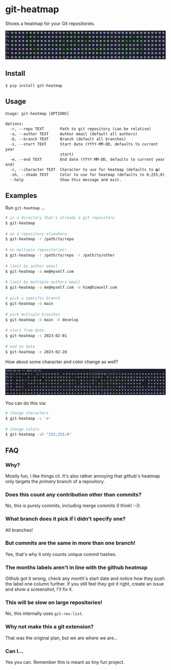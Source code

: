 # git-heatmap

Shows a heatmap for your Git repositories.

![Screenshot](screenshot1.png)

## Install

```
$ pip install git-heatmap
```

## Usage

```
Usage: git-heatmap [OPTIONS]

Options:
  -r, --repo TEXT       Path to git repository (can be relative)
  -a, --author TEXT     Author email (default all authors)
  -b, --branch TEXT     Branch (default all branches)
  -s, --start TEXT      Start date (YYYY-MM-DD, defaults to current year
                        start)
  -e, --end TEXT        End date (YYYY-MM-DD, defaults to current year end)
  -c, --character TEXT  Character to use for heatmap (defaults to ▧)
  -sh, --shade TEXT     Color to use for heatmap (defaults to 0;255;0)
  --help                Show this message and exit.
```

##  Examples

Run `git-heatmap` ...

```bash
# in a directory that's already a git repository
$ git-heatmap

# on a repository elsewhere
$ git-heatmap -r /path/to/repo

# on multiple repositories!
$ git-heatmap -r /path/to/repo -r /path/to/other

# limit by author email
$ git-heatmap -a me@myself.com

# limit by multiple authors email
$ git-heatmap -a me@myself.com -a him@himself.com

# pick a specific branch
$ git-heatmap -b main

# pick multiple branches
$ git-heatmap -b main -b develop

# start from date
$ git-heatmap -s 2023-02-01

# end on date
$ git-heatmap -e 2023-02-28
```

How about some character and color change as well?

![Screenshot](screenshot2.png)

You can do this via:

```bash
# change characters
$ git-heatmap -c '⊚'

# change colors
$ git-heatmap -sh "255;255;0"
```



## FAQ

### Why?

Mostly fun, I like things cli. It's also rather annoying that github's heatmap only targets the _primary_ branch of a repository.

### Does this count any contribution other than commits?

No, this is purely commits, including merge commits (I think! :-))

### What branch does it pick if I didn't specify one?

All branches!

### But commits are the same in more than one branch!

Yes, that's why it only counts unique commit hashes.

### The months labels aren't in line with the github heatmap

Github got it wrong, check any month's start date and notice how they push the label one column further. If you still feel they got it right, create an issue and show a screenshot, I'll fix it.

### This will be slow on large repositories!

No, this internally uses `git-rev-list`. 

### Why not make this a git extension?

That was the original plan, but we are where we are...

### Can I...

Yes you can. Remember this is meant as tiny fun project.
